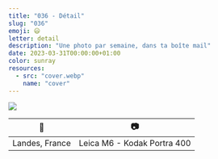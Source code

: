 ```yaml
---
title: "036 - Détail"
slug: "036"
emoji: 😃
letter: detail
description: "Une photo par semaine, dans ta boîte mail"
date: 2023-03-31T00:00:00+01:00
color: sunray
resources:
  - src: "cover.webp"
    name: "cover"
---
```

![](cover)

📍 | 📷
---|---
Landes, France | Leica M6 - Kodak Portra 400

